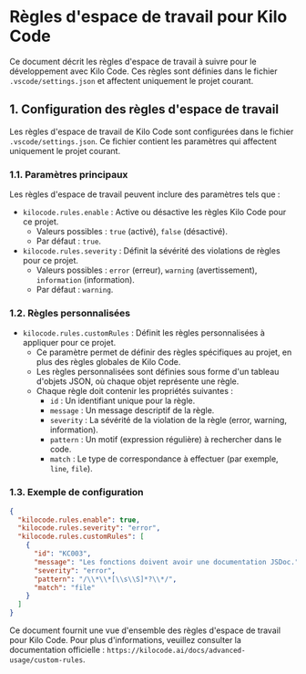 # Règles d'espace de travail pour Kilo Code

Ce document décrit les règles d'espace de travail à suivre pour le développement avec Kilo Code. Ces règles sont définies dans le fichier `.vscode/settings.json` et affectent uniquement le projet courant.

## 1. Configuration des règles d'espace de travail

Les règles d'espace de travail de Kilo Code sont configurées dans le fichier `.vscode/settings.json`. Ce fichier contient les paramètres qui affectent uniquement le projet courant.

### 1.1. Paramètres principaux

Les règles d'espace de travail peuvent inclure des paramètres tels que :

*   `kilocode.rules.enable` : Active ou désactive les règles Kilo Code pour ce projet.
    *   Valeurs possibles : `true` (activé), `false` (désactivé).
    *   Par défaut : `true`.
*   `kilocode.rules.severity` : Définit la sévérité des violations de règles pour ce projet.
    *   Valeurs possibles : `error` (erreur), `warning` (avertissement), `information` (information).
    *   Par défaut : `warning`.

### 1.2. Règles personnalisées

*   `kilocode.rules.customRules` : Définit les règles personnalisées à appliquer pour ce projet.
    *   Ce paramètre permet de définir des règles spécifiques au projet, en plus des règles globales de Kilo Code.
    *   Les règles personnalisées sont définies sous forme d'un tableau d'objets JSON, où chaque objet représente une règle.
    *   Chaque règle doit contenir les propriétés suivantes :
        *   `id` : Un identifiant unique pour la règle.
        *   `message` : Un message descriptif de la règle.
        *   `severity` : La sévérité de la violation de la règle (error, warning, information).
        *   `pattern` : Un motif (expression régulière) à rechercher dans le code.
        *   `match` : Le type de correspondance à effectuer (par exemple, `line`, `file`).

### 1.3. Exemple de configuration

```json
{
  "kilocode.rules.enable": true,
  "kilocode.rules.severity": "error",
  "kilocode.rules.customRules": [
    {
      "id": "KC003",
      "message": "Les fonctions doivent avoir une documentation JSDoc.",
      "severity": "error",
      "pattern": "/\\*\\*[\\s\\S]*?\\*/",
      "match": "file"
    }
  ]
}
```

Ce document fournit une vue d'ensemble des règles d'espace de travail pour Kilo Code. Pour plus d'informations, veuillez consulter la documentation officielle : `https://kilocode.ai/docs/advanced-usage/custom-rules`.